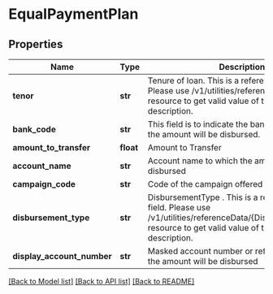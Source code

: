 # EqualPaymentPlan

## Properties
Name | Type | Description | Notes
------------ | ------------- | ------------- | -------------
**tenor** | **str** | Tenure of loan. This is a reference data field. Please use /v1/utilities/referenceData/{tenor} resource to get valid value of this field with description. | [optional] 
**bank_code** | **str** | This field is to indicate the bank code to which the amount will be disbursed. | [optional] 
**amount_to_transfer** | **float** | Amount to Transfer | [optional] 
**account_name** | **str** | Account name to which the amount will be disbursed | [optional] 
**campaign_code** | **str** | Code of the campaign offered to the channel. | [optional] 
**disbursement_type** | **str** | DisbursementType . This is a reference data field. Please use /v1/utilities/referenceData/{DisbursementOption} resource to get valid value of this field with description. | [optional] 
**display_account_number** | **str** | Masked account number or reference to which the amount will be disbursed | [optional] 

[[Back to Model list]](../README.md#documentation-for-models) [[Back to API list]](../README.md#documentation-for-api-endpoints) [[Back to README]](../README.md)

